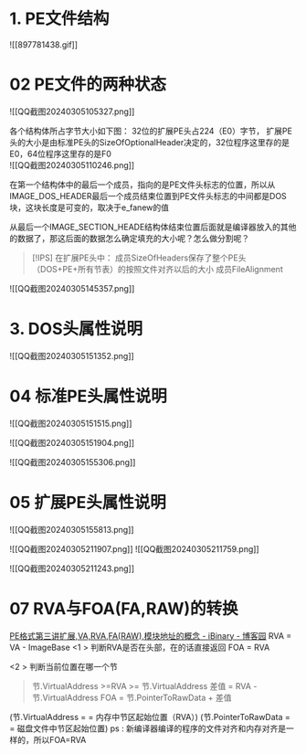 # 1. PE文件结构
![[897781438.gif]]

# 02 PE文件的两种状态

![[QQ截图20240305105327.png]]

各个结构体所占字节大小如下图： 
32位的扩展PE头占224（E0）字节， 扩展PE头的大小是由标准PE头的SizeOfOptionalHeader决定的，32位程序这里存的是E0，64位程序这里存的是F0   
![[QQ截图20240305110246.png]]

在第一个结构体中的最后一个成员，指向的是PE文件头标志的位置，所以从IMAGE_DOS_HEADER最后一个成员结束位置到PE文件头标志的中间都是DOS块，这块长度是可变的，取决于e_fanew的值

从最后一个IMAGE_SECTION_HEADE结构体结束位置后面就是编译器放入的其他的数据了，那这后面的数据怎么确定填充的大小呢？怎么做分割呢？

>[!IPS] 在扩展PE头中：
>成员SizeOfHeaders保存了整个PE头（DOS+PE+所有节表）的按照文件对齐以后的大小
>成员FileAlignment



![[QQ截图20240305145357.png]]

# 3. DOS头属性说明

![[QQ截图20240305151352.png]]

# 04 标准PE头属性说明
![[QQ截图20240305151515.png]]



![[QQ截图20240305151904.png]]




![[QQ截图20240305155306.png]]

# 05 扩展PE头属性说明
![[QQ截图20240305155813.png]]


![[QQ截图20240305211907.png]]
![[QQ截图20240305211759.png]]


![[QQ截图20240305211243.png]]

# 07 RVA与FOA(FA,RAW)的转换
[PE格式第三讲扩展,VA,RVA,FA(RAW),模块地址的概念 - iBinary - 博客园](https://www.cnblogs.com/iBinary/p/7653693.html)
RVA = VA - ImageBase
<1 > 判断RVA是否在头部，在的话直接返回
	FOA = RVA

<2 > 判断当前位置在哪一个节
>   节.VirtualAddress >=RVA >= 节.VirtualAddress
>   差值 = RVA - 节.VirtualAddress
>   FOA = 节.PointerToRawData + 差值

(节.VirtualAddress = = 内存中节区起始位置（RVA）)
(节.PointerToRawData = = 磁盘文件中节区起始位置)
ps : 新编译器编译的程序的文件对齐和内存对齐是一样的，所以FOA=RVA
